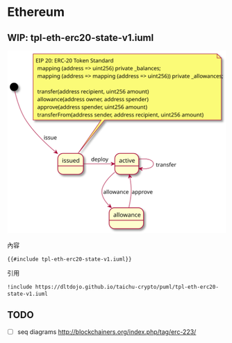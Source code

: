 # Ethereum

<!-- toc -->

## WIP: tpl-eth-erc20-state-v1.iuml

![tpl-eth-erc20-state-v1.svg](tpl-eth-erc20-state-v1.svg)

內容

```
{{#include tpl-eth-erc20-state-v1.iuml}}
```

引用

```
!include https://dltdojo.github.io/taichu-crypto/puml/tpl-eth-erc20-state-v1.iuml
```

## TODO

- [ ] seq diagrams http://blockchainers.org/index.php/tag/erc-223/
